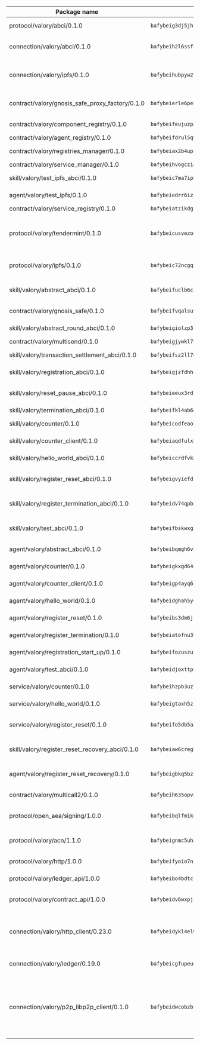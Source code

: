 | Package name                                                  | Package hash                                                  | Description                                                                                                                |
| ------------------------------------------------------------- | ------------------------------------------------------------- | -------------------------------------------------------------------------------------------------------------------------- |
| protocol/valory/abci/0.1.0                                    | `bafybeig3dj5jhsowlvg3t73kgobf6xn4nka7rkttakdb2gwsg5bp7rt7q4` | A protocol for ABCI requests and responses.                                                                                |
| connection/valory/abci/0.1.0                                  | `bafybeih2l6ssf5ebkvgbag3hx2pd22shytszqavveib2e2s6rv4va5khv4` | connection to wrap communication with an ABCI server.                                                                      |
| connection/valory/ipfs/0.1.0                                  | `bafybeihubpyw2t3bwncz3l7jt4gf5xvfydwmob463vvgf3ikkhlwxakm3m` | A connection responsible for uploading and downloading files from IPFS.                                                    |
| contract/valory/gnosis_safe_proxy_factory/0.1.0               | `bafybeierle6peb4a5cw3tncgondwhgesomzg7tedkb5cuos2zm462asbdi` | Gnosis Safe proxy factory (GnosisSafeProxyFactory) contract                                                                |
| contract/valory/component_registry/0.1.0                      | `bafybeifeujuzp56zzdhyvxitnaakqetcqhbqr2x6jxnhj7ahzm7pb2y7uy` | Component registry contract                                                                                                |
| contract/valory/agent_registry/0.1.0                          | `bafybeifdrul5qvk5hj4ggy63ff3smt6wc4c67srnqxxfpbz3jsgbpuavgy` | Agent registry contract                                                                                                    |
| contract/valory/registries_manager/0.1.0                      | `bafybeiax2b4upu7uiea4otvc5jv3rnmnnb6g2bmb2jkrhqtuyjyylskt6i` | Registries Manager contract                                                                                                |
| contract/valory/service_manager/0.1.0                         | `bafybeihvogcziooqau7n22tejzan2baghjaodkb2u74i3aao7ffomk4aem` | Service Manager contract                                                                                                   |
| skill/valory/test_ipfs_abci/0.1.0                             | `bafybeic7ma7ipbzqno5hvv25aif6rqvmi7gb6vj2kpjbph7jrzidehxose` | IPFS e2e testing application.                                                                                              |
| agent/valory/test_ipfs/0.1.0                                  | `bafybeiedrr6izfvibnwkedsx2v3nmcd5jwomk5k7xralk6nbumiqvznaou` | Agent for testing the ABCI connection.                                                                                     |
| contract/valory/service_registry/0.1.0                        | `bafybeiatzikdgcjteti6xeid4bvofszuavxb4fnczx33lcsvlaui4wpwua` | Service Registry contract                                                                                                  |
| protocol/valory/tendermint/0.1.0                              | `bafybeicusvezoqlmyt6iqomcbwaz3xkhk2qf3d56q5zprmj3xdxfy64k54` | A protocol for communication between two AEAs to share tendermint configuration details.                                   |
| protocol/valory/ipfs/0.1.0                                    | `bafybeic72ncgqbzoz2guj4p4yjqulid7mv6yroeh65hxznloamoveeg7hq` | A protocol specification for IPFS requests and responses.                                                                  |
| skill/valory/abstract_abci/0.1.0                              | `bafybeifuclb6cikagtg2zn7dkjnnv3f7re2tfgzk6c4h3scgyzaaqeg55m` | The abci skill provides a template of an ABCI application.                                                                 |
| contract/valory/gnosis_safe/0.1.0                             | `bafybeifvqalsuyetul3ypuolxvxzi5ffxoqdbqpfl3jadqjachsw7qfs74` | Gnosis Safe (GnosisSafeL2) contract                                                                                        |
| skill/valory/abstract_round_abci/0.1.0                        | `bafybeigiolzp3i6b3wwuau3yv2h5udqape3i7of73mlm2d6ud22irlkbme` | abstract round-based ABCI application                                                                                      |
| contract/valory/multisend/0.1.0                               | `bafybeigjywkl7hydjsrkogob3xebj2ifhqwmfhhxoeyrndzhhxi5u6amey` | MultiSend contract                                                                                                         |
| skill/valory/transaction_settlement_abci/0.1.0                | `bafybeifsz2ll7gmy6vmx34t6q5bdv6zzwp5zrehr6di6v3thcpc3sztkta` | ABCI application for transaction settlement.                                                                               |
| skill/valory/registration_abci/0.1.0                          | `bafybeigjzfdhhu6ody2qo5v2xjobafujnodklia4zw6bkkhahxtjfo3wby` | ABCI application for common apps.                                                                                          |
| skill/valory/reset_pause_abci/0.1.0                           | `bafybeieeux3rdlcwgjbdfrluvkhqv26qdparre6pabatietw7juklljil4` | ABCI application for resetting and pausing app executions.                                                                 |
| skill/valory/termination_abci/0.1.0                           | `bafybeifkl4ab6dnvtsaefe56dbzshmp5mozn7exwcaj2a3wjeq7u3hpezm` | Termination skill.                                                                                                         |
| skill/valory/counter/0.1.0                                    | `bafybeicodfeaolvkppkfoergy4vr5rc5nwntvadr2iebqjklawkvtfea2u` | The ABCI Counter application example.                                                                                      |
| skill/valory/counter_client/0.1.0                             | `bafybeiaqdfulxamdshw7fykfkqvkpvjb5bnmhv7ffrjiwdi4ktiulklx6q` | A client for the ABCI counter application.                                                                                 |
| skill/valory/hello_world_abci/0.1.0                           | `bafybeiccrdfvkbrwawroglielcn2pf6vhhz7hoba2ya46ryd5zpmk4al5u` | Hello World ABCI application.                                                                                              |
| skill/valory/register_reset_abci/0.1.0                        | `bafybeigvyiefdckrxjz67nxwswj73y7dbpj674bca4zd27gdcs6lcy2fku` | ABCI application for dummy skill that registers and resets                                                                 |
| skill/valory/register_termination_abci/0.1.0                  | `bafybeidv74qpb5k6p5l3fn7qf4bo5o44dx6xfyj2i53rkazq6veyzeos5e` | ABCI application for dummy skill that registers and resets                                                                 |
| skill/valory/test_abci/0.1.0                                  | `bafybeifbskwxg3vz6rl4vcgn4vdeyi5eqxewfnxv4o6ugeyilibmmimbn4` | ABCI application for testing the ABCI connection.                                                                          |
| agent/valory/abstract_abci/0.1.0                              | `bafybeibqmgh6v5bfe7covmznjirpaf4r2cw4x7rqmt6toxhqjmuzpan7he` | The abstract ABCI AEA - for testing purposes only.                                                                         |
| agent/valory/counter/0.1.0                                    | `bafybeigkxgd644pzmfigkcprpvv7fkchoj6syyfymvdpeiobpqawfdeq5i` | The ABCI Counter example as an AEA                                                                                         |
| agent/valory/counter_client/0.1.0                             | `bafybeigp4ayq6lsjdeu4pltrksqwcd5lnoqpuhtwznzc5w5y75337ptfo4` | The ABCI Counter example as an AEA                                                                                         |
| agent/valory/hello_world/0.1.0                                | `bafybeidghah5yexnsdxwplnbyq3u3bgl2mmjur2eef4bxenf6ddb3zs2ca` | Hello World ABCI example.                                                                                                  |
| agent/valory/register_reset/0.1.0                             | `bafybeibs3dm6jixfv2m2k67mjduokbxdnod6esjo337tcoa7cudnspr76m` | Register reset to replicate Tendermint issue.                                                                              |
| agent/valory/register_termination/0.1.0                       | `bafybeiatofnu3hipdhdiwzhabv3juqhockz5lvvltb6qkzl5ylmpgb66pq` | Register terminate to test the termination feature.                                                                        |
| agent/valory/registration_start_up/0.1.0                      | `bafybeifozuszux33n6wtq3urdaqeadzeeobcn4dnddevenri2cgph6k6lm` | Registration start-up ABCI example.                                                                                        |
| agent/valory/test_abci/0.1.0                                  | `bafybeidjoxttpyoqrdsnmepytxsksm6xcyioancu4yoccuxadul4znd3ry` | Agent for testing the ABCI connection.                                                                                     |
| service/valory/counter/0.1.0                                  | `bafybeihzpb3uz7gdclswkusnsbsjgnnmh7xbkwbulkxzpgjteqhfsynvzy` | A set of agents incrementing a counter                                                                                     |
| service/valory/hello_world/0.1.0                              | `bafybeigtaxh5zfg32cypqkjvftreivh22sqlrbgw5x3lxjmrf3dyqcioyy` | A simple demonstration of a simple ABCI application                                                                        |
| service/valory/register_reset/0.1.0                           | `bafybeifo5db5a5a73n5h2jwbf2ui6fkcavxc4wxio4d2hw2ykmg25hjdfi` | Test and debug tendermint reset mechanism.                                                                                 |
| skill/valory/register_reset_recovery_abci/0.1.0               | `bafybeiaw6cregh6whu2wbwoh2r7j6z5fzp4gdvxqw3dqhjzgmtqwutm5re` | ABCI application for dummy skill that registers and resets                                                                 |
| agent/valory/register_reset_recovery/0.1.0                    | `bafybeigbkq5bz5f66zzsdhr3zaffj5sehft62ykojrbr3e6rb3bkw7chfa` | Agent to showcase hard reset as a recovery mechanism.                                                                      |
| contract/valory/multicall2/0.1.0                              | `bafybeih635opvafoeojdbt5hwfdyrwzrlwbs44nvck7zs2mfc2oj7ehiie` | The MakerDAO multicall2 contract.                                                                                          |
| protocol/open_aea/signing/1.0.0                               | `bafybeibqlfmikg5hk4phzak6gqzhpkt6akckx7xppbp53mvwt6r73h7tk4` | A protocol for communication between skills and decision maker.                                                            |
| protocol/valory/acn/1.1.0                                     | `bafybeignmc5uh3vgpuckljcj2tgg7hdqyytkm6m5b6v6mxtazdcvubibva` | The protocol used for envelope delivery on the ACN.                                                                        |
| protocol/valory/http/1.0.0                                    | `bafybeifyoio7nlh5zzyn5yz7krkou56l22to3cwg7gw5v5o3vxwklibhty` | A protocol for HTTP requests and responses.                                                                                |
| protocol/valory/ledger_api/1.0.0                              | `bafybeibo4bdtcrxi2suyzldwoetjar6pqfzm6vt5xal22ravkkcvdmtksi` | A protocol for ledger APIs requests and responses.                                                                         |
| protocol/valory/contract_api/1.0.0                            | `bafybeidv6wxpjyb2sdyibnmmum45et4zcla6tl63bnol6ztyoqvpl4spmy` | A protocol for contract APIs requests and responses.                                                                       |
| connection/valory/http_client/0.23.0                          | `bafybeidykl4elwbcjkqn32wt5h4h7tlpeqovrcq3c5bcplt6nhpznhgczi` | The HTTP_client connection that wraps a web-based client connecting to a RESTful API specification.                        |
| connection/valory/ledger/0.19.0                               | `bafybeicgfupeudtmvehbwziqfxiz6ztsxr5rxzvalzvsdsspzz73o5fzfi` | A connection to interact with any ledger API and contract API.                                                             |
| connection/valory/p2p_libp2p_client/0.1.0                     | `bafybeidwcobzb7ut3efegoedad7jfckvt2n6prcmd4g7xnkm6hp6aafrva` | The libp2p client connection implements a tcp connection to a running libp2p node as a traffic delegate to send/receive envelopes to/from agents in the DHT. |
